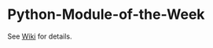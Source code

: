 # Python-Module-of-the-Week

See [Wiki](https://github.com/INM-6/Python-Module-of-the-Week/wiki) for details.
